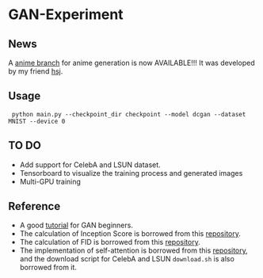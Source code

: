 # GAN-Experiment

## News
A [anime branch](https://github.com/VincLee8188/GAN-Experiment/tree/anime) for anime generation is now AVAILABLE!!! It was developed by my friend [hsj](https://github.com/hsj576).

## Usage
` python main.py --checkpoint_dir checkpoint --model dcgan --dataset MNIST --device 0`

## TO DO
- Add support for CelebA and LSUN dataset.
- Tensorboard to visualize the training process and generated images
- Multi-GPU training

[comment]: <> (### Install datasets &#40;CelebA or LSUN&#41;)

[comment]: <> (```bash)

[comment]: <> ($ bash download.sh CelebA)

[comment]: <> (or )

[comment]: <> ($ bash download.sh LSUN)

[comment]: <> (```)

## Reference
- A good [tutorial](https://www.kaggle.com/ibtesama/gan-in-pytorch-with-fid/notebook#Fretchet-Inception-Distance) for GAN beginners.
- The calculation of Inception Score is borrowed from this [repository](https://github.com/sbarratt/inception-score-pytorch).
- The calculation of FID is borrowed from this [repository](https://github.com/mseitzer/pytorch-fid).
- The implementation of self-attention is borrowed from this [repository](https://github.com/heykeetae/Self-Attention-GAN), 
  and the download script for CelebA and LSUN `download.sh` is also borrowed from it. 
